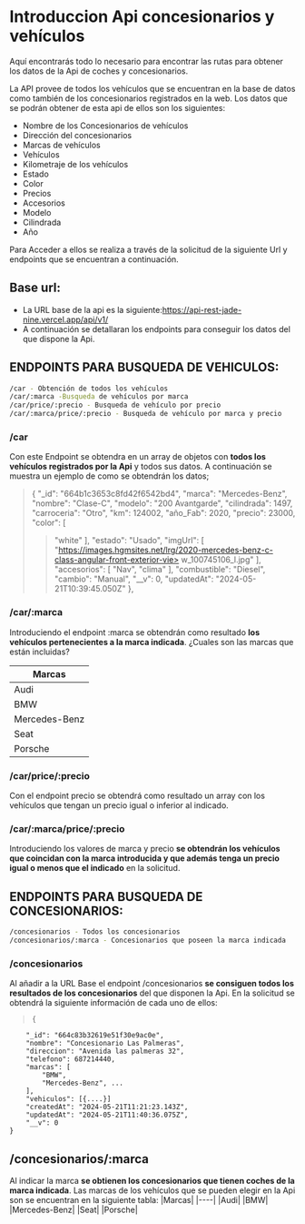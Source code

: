 # Introduccion Api concesionarios y vehículos

Aquí encontrarás todo lo necesario para encontrar las rutas para obtener los datos de la Api de coches y concesionarios.

La API provee de todos los vehículos que se encuentran en la base de datos como también de los concesionarios registrados en la web. Los datos que se podrán obtener de esta api de ellos son los siguientes:

- Nombre de los Concesionarios de vehículos
- Dirección del concesionarios
- Marcas de vehículos
- Vehículos
- Kilometraje de los vehículos
- Estado
- Color
- Precios
- Accesorios
- Modelo
- Cilindrada
- Año

Para Acceder a ellos se realiza a través de la solicitud de la siguiente Url y endpoints que se encuentran a continuación.

## Base url:

- La URL base de la api es la siguiente:https://api-rest-jade-nine.vercel.app/api/v1/
- A continuación se detallaran los endpoints para conseguir los datos del que dispone la Api.

## ENDPOINTS PARA BUSQUEDA DE VEHICULOS:

```sh
/car - Obtención de todos los vehículos
/car/:marca -Busqueda de vehículos por marca
/car/price/:precio - Busqueda de vehículo por precio
/car/:marca/price/:precio - Busqueda de vehículo por marca y precio
```

### /car

Con este Endpoint se obtendra en un array de objetos con **todos los vehículos registrados por la Api** y todos sus datos. A continuación se muestra un ejemplo de como se obtendrán los datos;

> {
> "\_id": "664b1c3653c8fd42f6542bd4",
> "marca": "Mercedes-Benz",
> "nombre": "Clase-C",
> "modelo": "200 Avantgarde",
> "cilindrada": 1497,
> "carroceria": "Otro",
> "km": 124002,
> "año_Fab": 2020,
> "precio": 23000,
> "color": [
> > "white"
> > ],
> "estado": "Usado",
> "imgUrl": [
> > "https://images.hgmsites.net/lrg/2020-mercedes-benz-c-class-angular-front-exterior-vie> w_100745106_l.jpg"
> > ],
> "accesorios": [
> > "Nav",
> > "clima"
> > ],
> "combustible": "Diesel",
> "cambio": "Manual",
> "\_\_v": 0,
> "updatedAt": "2024-05-21T10:39:45.050Z"
> },

### /car/:marca

Introduciendo el endpoint :marca se obtendrán como resultado **los vehículos pertenecientes a la marca indicada**. ¿Cuales son las marcas que están incluidas?

| Marcas        |
| ------------- |
| Audi          |
| BMW           |
| Mercedes-Benz |
| Seat          |
| Porsche       |

### /car/price/:precio

Con el endpoint precio se obtendrá como resultado un array con los vehículos que tengan un precio igual o inferior al indicado.

### /car/:marca/price/:precio

Introduciendo los valores de marca y precio **se obtendrán los vehículos que coincidan con la marca introducida y que además tenga un precio igual o menos que el indicado** en la solicitud.

## ENDPOINTS PARA BUSQUEDA DE CONCESIONARIOS:

```sh
/concesionarios - Todos los concesionarios
/concesionarios/:marca - Concesionarios que poseen la marca indicada
```

### /concesionarios

Al añadir a la URL Base el endpoint /concesionarios **se consiguen todos los resultados de los concesionarios** del que disponen la Api. En la solicitud se obtendrá la siguiente información de cada uno de ellos:

>     {

    	"_id": "664c83b32619e51f30e9ac0e",
    	"nombre": "Concesionario Las Palmeras",
    	"direccion": "Avenida las palmeras 32",
    	"telefono": 687214440,
    	"marcas": [
    		"BMW",
    		"Mercedes-Benz", ...
    	],
    	"vehiculos": [{....}]
    	"createdAt": "2024-05-21T11:21:23.143Z",
    	"updatedAt": "2024-05-21T11:40:36.075Z",
    	"__v": 0
    }

## /concesionarios/:marca

Al indicar la marca **se obtienen los concesionarios que tienen coches de la marca indicada**.
Las marcas de los vehículos que se pueden elegir en la Api son se encuentran en la siguiente tabla:
|Marcas|
|----|
|Audi|
|BMW|
|Mercedes-Benz|
|Seat|
|Porsche|
